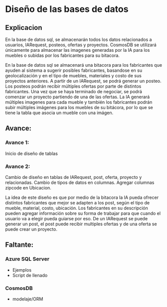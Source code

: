 # Diseño de las bases de datos

## Explicacion
En la base de datos sql, se almacenarán todos los datos relacionados a usuarios, IARequest, posteos, ofertas y proyectos. CosmosDB se utilizará únicamente para almacenar las imagenes generadas por la IA para los muebles o subidas por los fabricantes para su bitacora. 

En la base de datos sql se almacenará una bitacora para los fabricantes que ayuden al sistema a sugerir posibles fabricantes, basandose en su geolocalización y en el tipo de muebles, materiales y costo de sus proyectos anteriores. A partir de un IARequest, se podrá generar un posteo. Los posteos podrán recibir múltiples ofertas por parte de distintos fabricantes. Una vez que se haya terminado de negociar, se podrá comenzar un proyecto partiendo de una de las ofertas. La IA generará múltiples imagenes para cada mueble y también los fabricantes podrán subir múltiples imágenes para los muebles de su bitácora, por lo que se tiene la tabla que asocia un mueble con una imágen.
## Avance:

### Avance 1:
Inicio de diseño de tablas

### Avance 2:
Cambio de diseño en tablas de IARequest, post, oferta, proyecto y relacionadas.
Cambio de tipos de datos en columnas.
Agregar columnas zipcode en Ubicacion.

La idea de este diseño es que por medio de la bitacora la IA pueda ofrecer distintos fabricantes que mejor se adapten a los post, según el tipo de mueble, material, costo, ubicación. Los fabricantes en su descripción pueden agregar información sobre su forma de trabajar para que cuando el usuario va a elegir pueda guiarse por eso. De un IARequest se puede generar un post, el post puede recibir multiples ofertas y de una oferta se puede crear un proyecto.

## Faltante:

### Azure SQL Server

- Ejemplos
- Script de llenado

### CosmosDB

- modelaje/ORM
